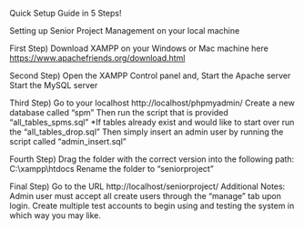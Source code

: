 Quick Setup Guide in 5 Steps!

Setting up Senior Project Management on your local machine

First Step)
Download XAMPP on your Windows or Mac machine here https://www.apachefriends.org/download.html

Second Step)
Open the XAMPP Control panel and,
	Start the Apache server
	Start the MySQL server
	
Third  Step)
Go to your localhost http://localhost/phpmyadmin/
Create a new database called “spm”
Then run the script that is provided “all_tables_spms.sql”
*If tables already exist and would like to start over run the “all_tables_drop.sql”
Then simply insert an admin user by running the script called “admin_insert.sql”

Fourth Step)
Drag the folder with the correct version  into the following path:
 	C:\xampp\htdocs
Rename the folder to “seniorproject”

Final Step)
Go to the URL http://localhost/seniorproject/
Additional Notes:
Admin user must accept all create users through the “manage” tab upon login.
Create multiple test accounts to begin using and testing the system in which way you may like.
